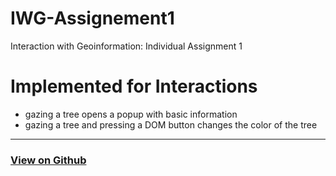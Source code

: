 # IWG-Assignement1
Interaction with Geoinformation: Individual Assignment 1

# Implemented for Interactions
- gazing a tree opens a popup with basic information
- gazing a tree and pressing a DOM button changes the color of the tree

---

### [View on Github](https://github.com/PaulaScharf/IWG-Assignment1)

